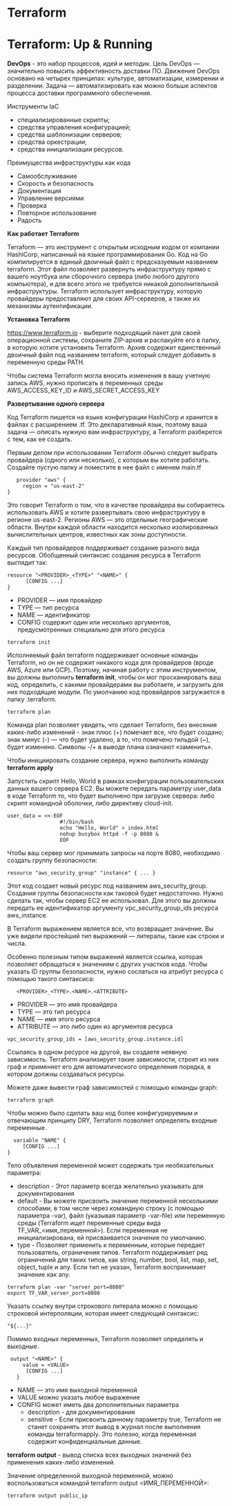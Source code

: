 # Terraform

# Terraform: Up & Running

**DevOps** - это набор процессов, идей и методик. Цель DevOps — значительно повысить эффективность доставки ПО. Движение DevOps основано на четырех принципах: культуре, автоматизации, измерении и разделении. Задача — автоматизировать как можно больше аспектов процесса доставки программного обеспечения.

Инструменты IaC
- специализированные скрипты;
- средства управления конфигурацией;
- средства шаблонизации серверов;
- средства оркестрации;
- средства инициализации ресурсов.

Преимущества инфраструктуры как кода
- Самообслуживание
- Скорость и безопасность
- Документация
- Управление версиями
- Проверка
- Повторное использование
- Радость

**Как работает Terraform**

Terraform — это инструмент с открытым исходным кодом от компании HashiCorp, написанный на языке программирования Go. Код на Go компилируется в единый двоичный файл с предсказуемым названием terraform. Этот файл позволяет развернуть инфраструктуру прямо с вашего ноутбука или сборочного сервера (либо любого другого компьютера), и для всего этого не требуется никакой дополнительной инфраструктуры. Terraform использует инфраструктуру, которую провайдеры предоставляют для своих API-серверов, а также их механизмы аутентификации.


**Установка Terraform**

https://www.terraform.io - выберите подходящий пакет для своей операционной системы, сохраните ZIP-архив и распакуйте его в папку, в которую хотите установить Terraform. Архив содержит единственный двоичный файл под названием terraform, который следует добавить в переменную среды PATH.

Чтобы система Terraform могла вносить изменения в вашу учетную запись AWS, нужно прописать в переменных среды AWS_ACCESS_KEY_ID и AWS_SECRET_ACCESS_KEY

**Развертывание одного сервера**

Код Terraform пишется на языке конфигурации HashiCorp и хранится в файлах с расширением .tf. Это декларативный язык, поэтому ваша задача — описать нужную вам инфраструктуру, а Terraform разберется с тем, как ее создать.

Первым делом при использовании Terraform обычно следует выбрать провайдера (одного или несколько), с которым вы хотите работать. Создайте пустую папку и поместите в нее файл с именем main.tf
```
   provider "aws" {
     region = "us-east-2"
}
```
Это говорит Terraform о том, что в качестве провайдера вы собираетесь использовать AWS и хотите развертывать свою инфраструктуру в регионе us-east-2. Регионы AWS — это отдельные географические области. Внутри каждой области находится несколько изолированных вычислительных центров, известных как зоны доступности.

Каждый тип провайдеров поддерживает создание разного вида ресурсов. Обобщенный синтаксис создания ресурса в Terraform выглядит так:
```
resource "<PROVIDER>_<TYPE>" "<NAME>" {
      [CONFIG ...]
}
```
- PROVIDER — имя провайдер
- TYPE — тип ресурса
- NAME — идентификатор
- CONFIG содержит один или несколько аргументов, предусмотренных специально для этого ресурса
```
terraform init
```
Исполняемый файл terraform поддерживает основные команды Terraform, но он не содержит никакого кода для провайдеров (вроде AWS, Azure или GCP). Поэтому, начиная работу с этим инструментом, вы должны выполнить **terraform init**, чтобы он мог просканировать ваш код, определить, с какими провайдерами вы работаете, и загрузить для них подходящие модули. По умолчанию код провайдеров загружается в папку .terraform.
```
terraform plan
```
Команда plan позволяет увидеть, что сделает Terraform, без внесения каких-либо изменений - знак плюс (+) помечает все, что будет создано; знак минус (-) — что будет удалено, а то, что помечено тильдой (~), будет изменено. Символы -/+ в выводе плана означают «заменить».

Чтобы инициировать создание сервера, нужно выполнить команду **terraform apply**

Запустить скрипт Hello, World в рамках конфигурации пользовательских данных вашего сервера EC2. Вы можете передать параметру user_data в коде Terraform то, что будет выполнено при загрузке сервера: либо скрипт командной оболочки, либо директиву cloud-init.
```
user_data = <<-EOF
                 #!/bin/bash
                 echo "Hello, World" > index.html
                 nohup busybox httpd -f -p 8080 &
                 EOF
```
Чтобы ваш сервер мог принимать запросы на порте 8080, необходимо создать группу безопасности:
```
resource "aws_security_group" "instance" { ... }
```
Этот код создает новый ресурс под названием aws_security_group. Создания группы безопасности как таковой будет недостаточно. Нужно сделать так, чтобы сервер EC2 ее использовал. Для этого вы должны передать ее идентификатор аргументу vpc_security_group_ids ресурса aws_instance.

В Terraform выражением является все, что возвращает значение. Вы уже видели простейший тип выражений — литералы, такие как строки и числа.

Особенно полезным типом выражений является ссылка, которая позволяет обращаться к значениям с других участков кода. Чтобы указать ID группы безопасности, нужно сослаться на атрибут ресурса с помощью такого синтаксиса:
```
   <PROVIDER>_<TYPE>.<NAME>.<ATTRIBUTE>
```
- PROVIDER — это имя провайдера
- TYPE — это тип ресурса
- NAME — имя этого ресурса
- ATTRIBUTE — это либо один из аргументов ресурса
```
vpc_security_group_ids = [aws_security_group.instance.id]
```
Ссылаясь в одном ресурсе на другой, вы создаете неявную зависимость. Terraform анализирует такие зависимости, строит из них граф и применяет его для автоматического определения порядка, в котором должны создаваться ресурсы.

Можете даже вывести граф зависимостей с помощью команды graph:
```
terraform graph
```
Чтобы можно было сделать ваш код более конфигурируемым и отвечающим принципу DRY, Terraform позволяет определять входные переменные.
```
  variable "NAME" {
     [CONFIG ...]
}
```
Тело объявления переменной может содержать три необязательных параметра:
- description - Этот параметр всегда желательно указывать для документирования
- default - Вы можете присвоить значение переменной несколькими способами, в том числе через командную строку (с помощью параметра -var), файл (указывая параметр -var-file) или переменную среды (Terraform ищет переменные среды вида TF_VAR_<имя_переменной>). Если переменная не инициализирована, ей присваивается значение по умолчанию.
- type - Позволяет применить к переменным, которые передает пользователь, ограничения типов. Terraform поддерживает ряд ограничений для таких типов, как string, number, bool, list, map, set, object, tuple и any. Если тип не указан, Terraform воспринимает значение как any.
```
terraform plan -var "server_port=8080"
export TF_VAR_server_port=8080
```
Указать ссылку внутри строкового литерала можно с помощью строковой интерполяции, которая имеет следующий синтаксис:
```
"${...}"
```
Помимо входных переменных, Terraform позволяет определять и выходные.
```
 output "<NAME>" {
     value = <VALUE>
      [CONFIG ...]
   }
```
- NAME — это имя выходной переменной
- VALUE можно указать любое выражение
- CONFIG может иметь два дополнительных параметра
  - description - для документирования
  - sensitive - Если присвоить данному параметру true, Terraform не станет сохранять этот вывод в журнал после выполнения команды terraformapply. Это полезно, когда переменная содержит конфиденциальные данные.

**terraform output** - вывод списка всех выходных значений без применения каких-либо изменений.

Значение определенной выходной переменной, можно воспользоваться командой terraform output <ИМЯ_ПЕРЕМЕННОЙ>:
```
terraform output public_ip
```
